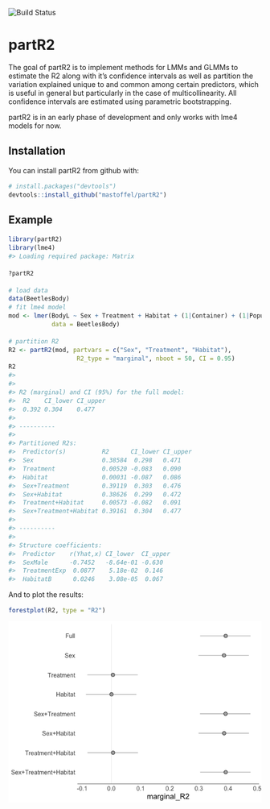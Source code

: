 
![Build
Status](https://travis-ci.org/mastoffel/partR2.svg?branch=master)
<!-- README.md is generated from README.Rmd. Please edit that file -->

# partR2

The goal of partR2 is to implement methods for LMMs and GLMMs to
estimate the R2 along with it’s confidence intervals as well as
partition the variation explained unique to and common among certain
predictors, which is useful in general but particularly in the case of
multicollinearity. All confidence intervals are estimated using
parametric bootstrapping.

partR2 is in an early phase of development and only works with lme4
models for now.

## Installation

You can install partR2 from github with:

``` r
# install.packages("devtools")
devtools::install_github("mastoffel/partR2")
```

## Example

``` r
library(partR2)
library(lme4)
#> Loading required package: Matrix

?partR2

# load data
data(BeetlesBody)
# fit lme4 model
mod <- lmer(BodyL ~ Sex + Treatment + Habitat + (1|Container) + (1|Population),
            data = BeetlesBody)

# partition R2
R2 <- partR2(mod, partvars = c("Sex", "Treatment", "Habitat"), 
                   R2_type = "marginal", nboot = 50, CI = 0.95)
R2
#> 
#> 
#> R2 (marginal) and CI (95%) for the full model: 
#>  R2    CI_lower CI_upper
#>  0.392 0.304    0.477   
#> 
#> ----------
#> 
#> Partitioned R2s:
#>  Predictor(s)          R2      CI_lower CI_upper
#>  Sex                   0.38584  0.298   0.471   
#>  Treatment             0.00520 -0.083   0.090   
#>  Habitat               0.00031 -0.087   0.086   
#>  Sex+Treatment         0.39119  0.303   0.476   
#>  Sex+Habitat           0.38626  0.299   0.472   
#>  Treatment+Habitat     0.00573 -0.082   0.091   
#>  Sex+Treatment+Habitat 0.39161  0.304   0.477   
#> 
#> ----------
#> 
#> Structure coefficients:
#>  Predictor    r(Yhat,x) CI_lower  CI_upper
#>  SexMale      -0.7452   -8.64e-01 -0.630  
#>  TreatmentExp  0.0877    5.18e-02  0.146  
#>  HabitatB      0.0246    3.08e-05  0.067
```

And to plot the results:

``` r
forestplot(R2, type = "R2")
```

![](README-plot-1.png)<!-- -->
